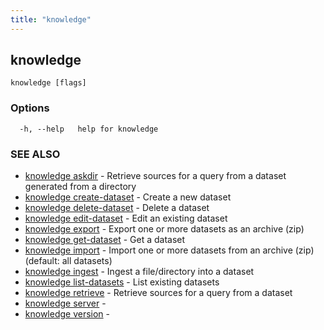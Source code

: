 ```yaml
---
title: "knowledge"
---
```

## knowledge



```
knowledge [flags]
```

### Options

```
  -h, --help   help for knowledge
```

### SEE ALSO

* [knowledge askdir](knowledge_askdir.md)	 - Retrieve sources for a query from a dataset generated from a directory
* [knowledge create-dataset](knowledge_create-dataset.md)	 - Create a new dataset
* [knowledge delete-dataset](knowledge_delete-dataset.md)	 - Delete a dataset
* [knowledge edit-dataset](knowledge_edit-dataset.md)	 - Edit an existing dataset
* [knowledge export](knowledge_export.md)	 - Export one or more datasets as an archive (zip)
* [knowledge get-dataset](knowledge_get-dataset.md)	 - Get a dataset
* [knowledge import](knowledge_import.md)	 - Import one or more datasets from an archive (zip) (default: all datasets)
* [knowledge ingest](knowledge_ingest.md)	 - Ingest a file/directory into a dataset
* [knowledge list-datasets](knowledge_list-datasets.md)	 - List existing datasets
* [knowledge retrieve](knowledge_retrieve.md)	 - Retrieve sources for a query from a dataset
* [knowledge server](knowledge_server.md)	 - 
* [knowledge version](knowledge_version.md)	 - 

